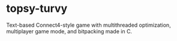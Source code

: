 # topsy-turvy
Text-based Connect4-style game with multithreaded optimization, multiplayer game mode, and bitpacking made in C.
